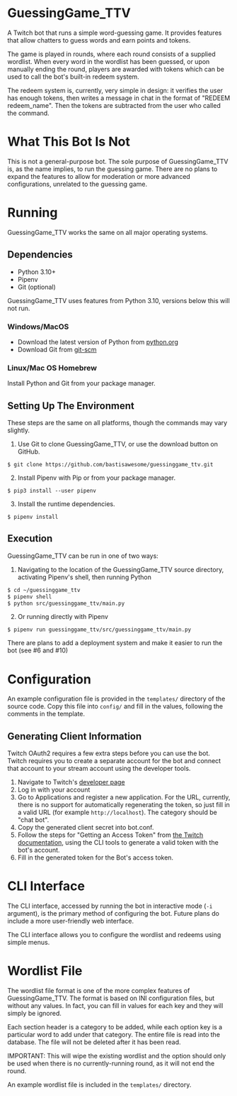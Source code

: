 # GuessingGame_TTV

A Twitch bot that runs a simple word-guessing game. It provides features that
allow chatters to guess words and earn points and tokens.

The game is played in rounds, where each round consists of a supplied wordlist.
When every word in the wordlist has been guessed, or upon manually ending the
round, players are awarded with tokens which can be used to call the bot's
built-in redeem system.

The redeem system is, currently, very simple in design: it verifies the user
has enough tokens, then writes a message in chat in the format of
"REDEEM redeem_name". Then the tokens are subtracted from the user who called
the command.

# What This Bot Is Not

This is not a general-purpose bot. The sole purpose of GuessingGame_TTV is,
as the name implies, to run the guessing game. There are no plans to expand
the features to allow for moderation or more advanced configurations, unrelated
to the guessing game.

# Running

GuessingGame_TTV works the same on all major operating systems.

## Dependencies

- Python 3.10+
- Pipenv
- Git (optional)

GuessingGame_TTV uses features from Python 3.10, versions below this will not
run.

### Windows/MacOS

- Download the latest version of Python from [python.org](https://www.python.org/)
- Download Git from [git-scm](https://git-scm.com/)

### Linux/Mac OS Homebrew

Install Python and Git from your package manager.

## Setting Up The Environment

These steps are the same on all platforms, though the commands may vary slightly.

1. Use Git to clone GuessingGame_TTV, or use the download button on GitHub.

`$ git clone https://github.com/bastisawesome/guessinggame_ttv.git`

2. Install Pipenv with Pip or from your package manager.

`$ pip3 install --user pipenv`

3. Install the runtime dependencies.

`$ pipenv install`

## Execution

GuessingGame_TTV can be run in one of two ways:

1. Navigating to the location of the GuessingGame_TTV source directory,
activating Pipenv's shell, then running Python

```sh
$ cd ~/guessinggame_ttv
$ pipenv shell
$ python src/guessinggame_ttv/main.py
```

2. Or running directly with Pipenv

`$ pipenv run guessinggame_ttv/src/guessinggame_ttv/main.py`

There are plans to add a deployment system and make it easier to run the bot
(see #6 and #10)

# Configuration

An example configuration file is provided in the `templates/` directory of the
source code. Copy this file into `config/` and fill in the values, following
the comments in the template.

## Generating Client Information

Twitch OAuth2 requires a few extra steps before you can use the bot. Twitch
requires you to create a separate account for the bot and connect that account
to your stream account using the developer tools.

1. Navigate to Twitch's [developer page](https://dev.twitch.tv/console)
2. Log in with your account
3. Go to Applications and register a new application. For the URL, currently,
there is no support for automatically regenerating the token, so just fill in
a valid URL (for example `http://localhost`). The category should be "chat bot".
4. Copy the generated client secret into bot.conf.
5. Follow the steps for "Getting an Access Token" from [the Twitch
documentation](https://dev.twitch.tv/docs/irc/authenticate-bot), using the CLI
tools to generate a valid token with the bot's account.
6. Fill in the generated token for the Bot's access token.

# CLI Interface

The CLI interface, accessed by running the bot in interactive mode (`-i`
argument), is the primary method of configuring the bot. Future plans do
include a more user-friendly web interface.

The CLI interface allows you to configure the wordlist and redeems using simple
menus.

# Wordlist File
The wordlist file format is one of the more complex features of GuessingGame_TTV.
The format is based on INI configuration files, but without any values. In
fact, you can fill in values for each key and they will simply be ignored.

Each section header is a category to be added, while each option key is a
particular word to add under that category. The entire file is read into the
database. The file will not be deleted after it has been read.

IMPORTANT: This will wipe the existing wordlist and the option should only be
used when there is no currently-running round, as it will not end the round.

An example wordlist file is included in the `templates/` directory.
